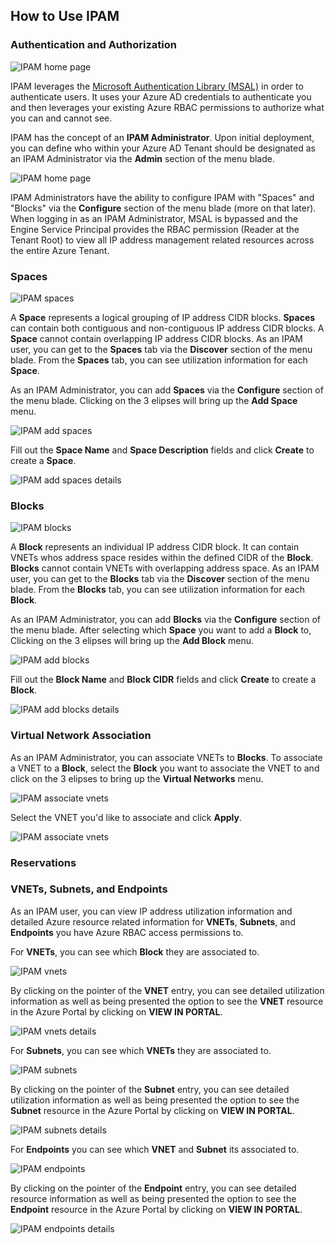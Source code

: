 ## How to Use IPAM

### Authentication and Authorization
![IPAM home page](../images/home_page.png)

IPAM leverages the [Microsoft Authentication Library (MSAL)](https://docs.microsoft.com/en-us/azure/active-directory/develop/msal-overview) in order to authenticate users. It uses your Azure AD credentials to authenticate you and then leverages your existing Azure RBAC permissions to authorize what you can and cannot see. 

IPAM has the concept of an **IPAM Administrator**. Upon initial deployment, you can define who within your Azure AD Tenant should be designated as an IPAM Administrator via the **Admin** section of the menu blade.

![IPAM home page](../images/ipam_administrator.png)

IPAM Administrators have the ability to configure IPAM with "Spaces" and "Blocks" via the **Configure** section of the menu blade (more on that later). When logging in as an IPAM Administrator, MSAL is bypassed and the Engine Service Principal provides the RBAC permission (Reader at the Tenant Root) to view all IP address management related resources across the entire Azure Tenant.

### Spaces
![IPAM spaces](../images/spaces.png)

A **Space** represents a logical grouping of IP address CIDR blocks. **Spaces** can contain both contiguous and non-contiguous IP address CIDR blocks. A **Space** cannot contain overlapping IP address CIDR blocks. As an IPAM user, you can get to the **Spaces** tab via the **Discover** section of the menu blade. From the **Spaces** tab, you can see utilization information for each **Space**.

As an IPAM Administrator, you can add **Spaces** via the **Configure** section of the menu blade. Clicking on the 3 elipses will bring up the **Add Space** menu.

![IPAM add spaces](../images/add_spaces.png)

Fill out the **Space Name** and **Space Description** fields and click **Create** to create a **Space**.

![IPAM add spaces details](../images/add_spaces_details.png)

### Blocks
![IPAM blocks](../images/blocks.png)

A **Block** represents an individual IP address CIDR block. It can contain VNETs whos address space resides within the defined CIDR of the **Block**. **Blocks** cannot contain VNETs with overlapping address space. As an IPAM user, you can get to the **Blocks** tab via the **Discover** section of the menu blade. From the **Blocks** tab, you can see utilization information for each **Block**.

As an IPAM Administrator, you can add **Blocks** via the **Configure** section of the menu blade. After selecting which **Space** you want to add a **Block** to, Clicking on the 3 elipses will bring up the **Add Block** menu.

![IPAM add blocks](../images/add_blocks.png)

Fill out the **Block Name** and **Block CIDR** fields and click **Create** to create a **Block**.

![IPAM add blocks details](../images/add_blocks_details.png)

### Virtual Network Association
As an IPAM Administrator, you can associate VNETs to **Blocks**. To associate a VNET to a **Block**, select the **Block** you want to associate the VNET to and click on the 3 elipses to bring up the **Virtual Networks** menu.

![IPAM associate vnets](../images/virtual_network_association.png)

Select the VNET you'd like to associate and click **Apply**.

![IPAM associate vnets](../images/virtual_network_association_details.png)

### Reservations

### VNETs, Subnets, and Endpoints

As an IPAM user, you can view IP address utilization information and detailed Azure resource related information for **VNETs**, **Subnets**, and **Endpoints** you have Azure RBAC access permissions to. 

For **VNETs**, you can see which **Block** they are associated to.

![IPAM vnets](../images/vnets.png)

By clicking on the pointer of the **VNET** entry, you can see detailed utilization information as well as being presented the option to see the **VNET** resource in the Azure Portal by clicking on **VIEW IN PORTAL**.

![IPAM vnets details](../images/vnets_details.png)

For **Subnets**, you can see which **VNETs** they are associated to.

![IPAM subnets](../images/subnets.png)

By clicking on the pointer of the **Subnet** entry, you can see detailed utilization information as well as being presented the option to see the **Subnet** resource in the Azure Portal by clicking on **VIEW IN PORTAL**.

![IPAM subnets details](../images/subnets_details.png)

For **Endpoints** you can see which **VNET** and **Subnet** its associated to. 

![IPAM endpoints](../images/endpoints.png)

By clicking on the pointer of the **Endpoint** entry, you can see detailed resource information as well as being presented the option to see the **Endpoint** resource in the Azure Portal by clicking on **VIEW IN PORTAL**.

![IPAM endpoints details](../images/endpoints_details.png)
